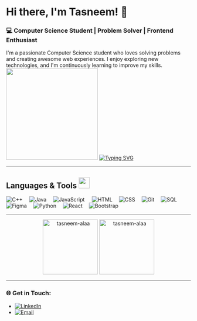 # Hi there, I'm Tasneem! 👋

### 💻 Computer Science Student | Problem Solver | Frontend Enthusiast

I'm a passionate Computer Science student who loves solving problems and creating awesome web experiences. I enjoy exploring new technologies, and I'm continuously learning to improve my skills.
<img src="https://media.tenor.com/aykg8r1O0CkAAAAi/mofupiyo-mofu-piyo.gif" width=250> 
[![Typing SVG](https://readme-typing-svg.herokuapp.com?font=Architects+Daughter&color=ff8390&size=30&lines=Hi!+It's+Tasneem+(✿◡‿◡);I'm+a+Computer+science+student;I+love+problem+solving)](https://git.io/typing-svg)

---

##  Languages & Tools <img src = "https://media2.giphy.com/media/QssGEmpkyEOhBCb7e1/giphy.gif?cid=ecf05e47a0n3gi1bfqntqmob8g9aid1oyj2wr3ds3mg700bl&rid=giphy.gif" width = 30px>

<p align="left">
  <img src="https://img.shields.io/badge/C++-00599C?style=for-the-badge&logo=c%2B%2B&logoColor=white" alt="C++" />
  <img width="10" />
  <img src="https://img.shields.io/badge/Java-ED8B00?style=for-the-badge&logo=java&logoColor=white" alt="Java" />
  <img width="10" />
  <img src="https://img.shields.io/badge/JavaScript-F7DF1E?style=for-the-badge&logo=javascript&logoColor=black" alt="JavaScript" />
  <img width="12" />
  <img src="https://img.shields.io/badge/HTML5-E34F26?style=for-the-badge&logo=html5&logoColor=white" alt="HTML" />
  <img width="10" />
  <img src="https://img.shields.io/badge/CSS3-1572B6?style=for-the-badge&logo=css3&logoColor=white" alt="CSS" />
  <img width="10" />
  <img src="https://img.shields.io/badge/Git-F05032?style=for-the-badge&logo=git&logoColor=white" alt="Git" />
  <img width="10" />
  <img src="https://img.shields.io/badge/SQL-4479A1?style=for-the-badge&logo=postgresql&logoColor=white" alt="SQL" />
  <img width="10" />
  <img src="https://img.shields.io/badge/Figma-F24E1E?style=for-the-badge&logo=figma&logoColor=white" alt="Figma" />
  <img width="10" />
  <img src="https://img.shields.io/badge/Python-3776AB?style=for-the-badge&logo=python&logoColor=white" alt="Python" />
  <img width="10" />
  <img src="https://img.shields.io/badge/React-61DAFB?style=for-the-badge&logo=react&logoColor=black" alt="React" />
  <img width="10" />
  <img src="https://img.shields.io/badge/Bootstrap-7952B3?style=for-the-badge&logo=bootstrap&logoColor=white" alt="Bootstrap" />
</p>


---

<div align="center">
  <img src="https://github-readme-stats.vercel.app/api/top-langs?username=tasneem-alaa&show_icons=true&locale=en&layout=compact&theme=tokyonight" alt="tasneem-alaa" height="150" />
  <img src="https://github-readme-stats.vercel.app/api?username=tasneem-alaa&show_icons=true&locale=en&theme=tokyonight" alt="tasneem-alaa" height="150" />
</div>


---


### 🌐 Get in Touch:
- [![LinkedIn](https://img.shields.io/badge/LinkedIn-0077B5?style=for-the-badge&logo=linkedin&logoColor=white)](https://www.linkedin.com/in/tasneem-alaa)
- [![Email](https://img.shields.io/badge/Email-D14836?style=for-the-badge&logo=gmail&logoColor=white)](mailto:tasnemalaa30@gmail.com)
